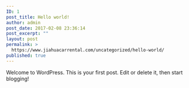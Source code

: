 ```yaml
---
ID: 1
post_title: Hello world!
author: admin
post_date: 2017-02-08 23:36:14
post_excerpt: ""
layout: post
permalink: >
  https://www.jiahuacarrental.com/uncategorized/hello-world/
published: true
---
```

Welcome to WordPress. This is your first post. Edit or delete it, then start blogging!